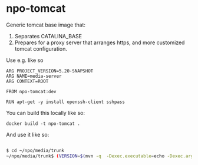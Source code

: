 # npo-tomcat

Generic tomcat base image that:

1. Separates CATALINA_BASE
2. Prepares for a  proxy server that arranges https, and more customized tomcat configuration.

Use e.g. like so
```
ARG PROJECT_VERSION=5.20-SNAPSHOT
ARG NAME=media-server
ARG CONTEXT=ROOT

FROM npo-tomcat:dev

RUN apt-get -y install openssh-client sshpass

```

You can build this locally like so:
```
docker build -t npo-tomcat .
```

And use it like so:
```bash

$ cd ~/npo/media/trunk
~/npo/media/trunk$ (VERSION=$(mvn -q  -Dexec.executable=echo -Dexec.args='${project.version}' --non-recursive  exec:exec) ; docker build -t media:$VERSION --build-arg PROJECT_VERSION=$VERSION media-server)
```

